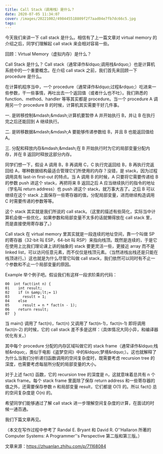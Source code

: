 ```yaml
---
title: Call Stack（调用栈）是什么？
date: 2020-07-05 11:34:07
cover: /images/20221002/498445518809f2f7aad04e7fb7dc66c5.jpg
tags:
---
```


今天我们来讲一下 call stack 是什么。相信有了上一篇文章对 virtual memory 的介绍之后，同学们理解起 call stack 来会相对容易一些。

回顾：Virtual Memory（虚拟内存）是什么？

Call Stack 是什么？
Call stack（通常译作&amp;ldquo;调用栈&amp;rdquo;）也是计算机系统中的一个重要概念。在介绍 call stack 之前，我们首先来回顾一下 procedure 是什么。

在计算机程序当中，一个 procedure（通常译作&amp;ldquo;过程&amp;rdquo;）吃进来一些参数，干一些事情，再吐出去一个返回值（或者什么也不吐）。我们熟悉的 function、method、handler 等等其实都是 procedure。当一个 procedure A 调用另一个 procedure B 的时候，计算机其实需要干好几件事。

一. 是转移控制&amp;mdash;&amp;mdash;计算机要暂停 A 并开始执行 B，并让 B 在执行完之后还能回到 A 继续执行。

二. 是转移数据&amp;mdash;&amp;mdash;A 要能够传递参数给 B，并且 B 也能返回值给 A。

三. 分配和释放内存&amp;mdash;&amp;mdash;在 B 开始执行时为它的局部变量分配内存，并在 B 返回时释放这部分内存。

同学们想一下，假设 A 调用 B，B 再调用 C，C 执行完返回给 B，B 再执行完返回给 A，哪种数据结构最适合管理它们所使用的内存？没错，是 stack，因为过程调用具有 last-in first-out 的特点。当 A 调用 B 的时候，A 只要将它需要传递给 B 的参数 push 进这个 stack，再把将来 B 返回之后 A 应当继续执行的指令的地址（学名叫 return address）也 push 进这个 stack，就万事大吉了。之后 B 可以继续在这个 stack 上面保存一些寄存器的值，分配局部变量，进而继续构造调用 C 时需要传递的参数等等。

这个 stack 其实就是我们所说的 call stack。（这里的描述有些简化，实际当中计算机会做一些优化，如果参数和局部变量不太多的话就懒得放在 call stack 里，而是直接使用寄存器了。）

Call stack 在 virtual memory 里其实就是一段连续的地址空间，靠一个叫做 SP 的寄存器（32-bit 叫 ESP，64-bit 叫 RSP）来指向栈顶。既然是连续的，于是它在使用上比我们理论课上讲的抽象的 stack 要更灵活一些，更接近 array 而不是 linked list，可以访问任意元素，而不仅仅是栈顶元素。（当然进栈出栈还是只能在栈顶进行。）这也就是为什么尽管它叫做 call stack，我们依然可以同时有不止一个参数和不止一个局部变量的原因。

Example
举个例子吧。假设我们有这样一段求阶乘的代码：

    00  int fact(int n) {
    01    int result;
    02    if (n &amp;lt;= 1)
    03      result = 1;
    04    else
    05      result = n * fact(n - 1);
    06    return result;
    07  }

当 main() 调用了 fact(n)，fact(n) 又调用了 fact(n-1)，fact(n-1) 即将调用 fact(n-2) 的时候，它的 call stack 差不多是这样：（具体情况大同小异，和编译器优化有关。）


其中每个 procedure 分配的内存区域叫做它的 stack frame（通常译作&amp;ldquo;栈帧&amp;rdquo;，类似于电影《盗梦空间》中的&amp;ldquo;梦境&amp;rdquo;）。这也就解释了为什么当我们分析递归函数调用的空间复杂度时，既需要考虑 recursion tree 的深度，也需要考虑每层所分配的局部变量的大小。

对于上述 fact() 函数，它的 recursion tree 的深度是 n，这就意味着总共有 n 个 stack frame。每个 stack frame 里面除了保存 return address 和一些寄存器的值之外，还需要保存参数 n 和局部变量 result，它们都是 O(1) 的。所以 fact() 总的空间复杂度是 O(n) 的。

希望同学们能够通过了解 call stack 进一步理解空间复杂度的计算，在面试的时候一通百通。

我们下篇文章再见。

（本文在写作过程中参考了 Randal E. Bryant 和 David R. O&#039;&#039;Hallaron 所著的 Computer Systems: A Programmer&#039;&#039;s Perspective 第二版和第三版。）

文章来源：https://zhuanlan.zhihu.com/p/71168084